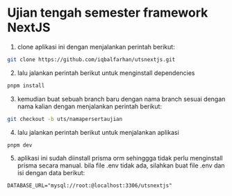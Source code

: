 # Ujian tengah semester framework NextJS

1. clone aplikasi ini dengan menjalankan perintah berikut:

```sh
git clone https://github.com/iqbalfarhan/utsnextjs.git
```

2. lalu jalankan perintah berikut untuk menginstall dependencies

```sh
pnpm install
```

3. kemudian buat sebuah branch baru dengan nama branch sesuai dengan nama kalian dengan menjalankan perintah berikut:

```sh
git checkout -b uts/namapersertaujian
```

4. lalu jalankan perintah berikut untuk menjalankan aplikasi

```sh
pnpm dev
```

5. aplikasi ini sudah diinstall prisma orm sehinggga tidak perlu menginstall prisma secara manual. bila file .env tidak ada, silahkan buat file .env dan isi dengan data berikut:

```
DATABASE_URL="mysql://root:@localhost:3306/utsnextjs"
```
